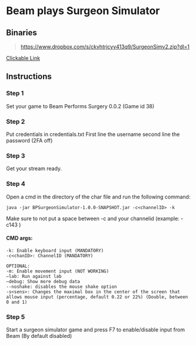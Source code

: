 # Beam plays Surgeon Simulator

## Binaries

> https://www.dropbox.com/s/ckvhtrjcyv413q9/SurgeonSimv2.zip?dl=1

[Clickable Link](https://www.dropbox.com/s/ckvhtrjcyv413q9/SurgeonSimv2.zip?dl=1)

## Instructions

### Step 1
Set your game to Beam Performs Surgery 0.0.2 (Game id 38)

### Step 2
Put credentials in credentials.txt
First line the username
second line the password
(2FA off)

### Step 3
Get your stream ready.

### Step 4
Open a cmd in the directory of the char file and run the following command:

`java -jar BPSurgeonSimulator-1.0.0-SNAPSHOT.jar -c<channelID> -k`

Make sure to not put a space between -c and your channelid (example: -c143 )

#### CMD args:
```
-k: Enable keyboard input (MANDATORY)
-c<chanID>: ChannelID (MANDATORY)

OPTIONAL:
-m: Enable movement input (NOT WORKING)
—lab: Run against lab
—debug: Show more debug data
--noshake: disables the mouse shake option
-s<sens>: Changes the maximal box in the center of the screen that allows mouse input (percentage, default 0.22 or 22%) (Double, between 0 and 1)
```

### Step 5
Start a surgeon simulator game and press F7 to enable/disable input from Beam
(By default disabled)
